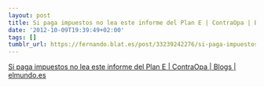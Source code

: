 ```yaml
---
layout: post
title: Si paga impuestos no lea este informe del Plan E | ContraOpa | Blogs | elmundo.es
date: '2012-10-09T19:39:49+02:00'
tags: []
tumblr_url: https://fernando.blat.es/post/33239242276/si-paga-impuestos-no-lea-este-informe-del-plan-e
---
```

[Si paga impuestos no lea este informe del Plan E | ContraOpa | Blogs | elmundo.es](http://www.elmundo.es/blogs/elmundo/contraopa/previsualizaciones/post.html)  
